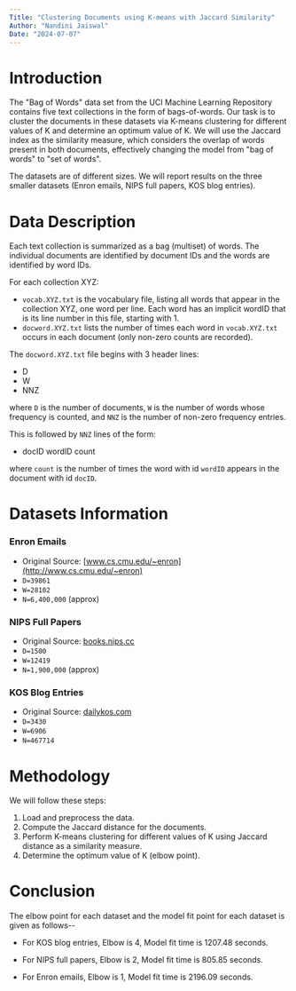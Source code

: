 ```yaml
---
Title: "Clustering Documents using K-means with Jaccard Similarity"
Author: "Nandini Jaiswal"
Date: "2024-07-07"
---
```


# Introduction

The "Bag of Words" data set from the UCI Machine Learning Repository contains five text collections in the form of bags-of-words. Our task is to cluster the documents in these datasets via K-means clustering for different values of K and determine an optimum value of K. We will use the Jaccard index as the similarity measure, which considers the overlap of words present in both documents, effectively changing the model from "bag of words" to "set of words".

The datasets are of different sizes. We will report results on the three smaller datasets (Enron emails, NIPS full papers, KOS blog entries).

# Data Description

Each text collection is summarized as a bag (multiset) of words. The individual documents are identified by document IDs and the words are identified by word IDs.

For each collection XYZ:

- `vocab.XYZ.txt` is the vocabulary file, listing all words that appear in the collection XYZ, one word per line. Each word has an implicit wordID that is its line number in this file, starting with 1.
- `docword.XYZ.txt` lists the number of times each word in `vocab.XYZ.txt` occurs in each document (only non-zero counts are recorded).

The `docword.XYZ.txt` file begins with 3 header lines:
- D
- W
- NNZ

where `D` is the number of documents, `W` is the number of words whose frequency is counted, and `NNZ` is the number of non-zero frequency entries.

This is followed by `NNZ` lines of the form:
- docID wordID count

where `count` is the number of times the word with id `wordID` appears in the document with id `docID`.

# Datasets Information

### Enron Emails
- Original Source: [www.cs.cmu.edu/~enron](http://www.cs.cmu.edu/~enron)
- `D=39861`
- `W=28102`
- `N=6,400,000` (approx)

### NIPS Full Papers
- Original Source: [books.nips.cc](http://books.nips.cc)
- `D=1500`
- `W=12419`
- `N=1,900,000` (approx)

### KOS Blog Entries
- Original Source: [dailykos.com](http://dailykos.com)
- `D=3430`
- `W=6906`
- `N=467714`

# Methodology

We will follow these steps:

1. Load and preprocess the data.
2. Compute the Jaccard distance for the documents.
3. Perform K-means clustering for different values of K using Jaccard distance as a similarity measure.
4. Determine the optimum value of K (elbow point).

# Conclusion

The elbow point for each dataset and the model fit point for each dataset is given as follows--

- For KOS blog entries, Elbow is 4, Model fit time is 1207.48 seconds.

- For NIPS full papers, Elbow is 2, Model fit time is 805.85 seconds.

- For Enron emails, Elbow is 1, Model fit time is 2196.09 seconds.
